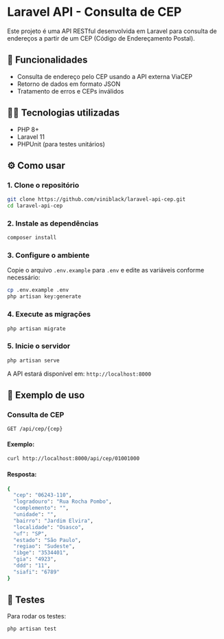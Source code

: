 # Laravel API - Consulta de CEP

Este projeto é uma API RESTful desenvolvida em Laravel para consulta de endereços a partir de um CEP (Código de Endereçamento Postal).

## 🚀 Funcionalidades

- Consulta de endereço pelo CEP usando a API externa ViaCEP
- Retorno de dados em formato JSON
- Tratamento de erros e CEPs inválidos

## 🧑‍💻 Tecnologias utilizadas

- PHP 8+
- Laravel 11
- PHPUnit (para testes unitários)

## ⚙️ Como usar

### 1. Clone o repositório

```bash
git clone https://github.com/viniblack/laravel-api-cep.git
cd laravel-api-cep
```

### 2. Instale as dependências 
```bash
composer install
```

### 3. Configure o ambiente
Copie o arquivo `.env.example` para `.env` e edite as variáveis conforme necessário:
```bash
cp .env.example .env
php artisan key:generate
```

### 4. Execute as migrações
```bash
php artisan migrate
```

### 5. Inicie o servidor
```bash
php artisan serve
```
A API estará disponível em: `http://localhost:8000`

## 📡 Exemplo de uso
### Consulta de CEP
`GET /api/cep/{cep}`

#### Exemplo:
```bash
curl http://localhost:8000/api/cep/01001000
```

#### Resposta:
```bash
{
  "cep": "06243-110",
  "logradouro": "Rua Rocha Pombo",
  "complemento": "",
  "unidade": "",
  "bairro": "Jardim Elvira",
  "localidade": "Osasco",
  "uf": "SP",
  "estado": "São Paulo",
  "regiao": "Sudeste",
  "ibge": "3534401",
  "gia": "4923",
  "ddd": "11",
  "siafi": "6789"
}

```

## 🧪 Testes
Para rodar os testes:
```bash
php artisan test
```
